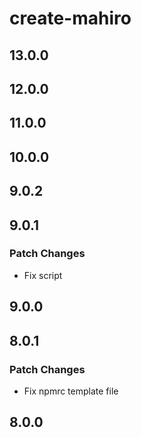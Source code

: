 # create-mahiro

## 13.0.0

## 12.0.0

## 11.0.0

## 10.0.0

## 9.0.2

## 9.0.1

### Patch Changes

- Fix script

## 9.0.0

## 8.0.1

### Patch Changes

- Fix npmrc template file

## 8.0.0
